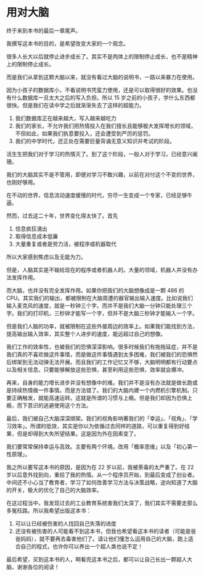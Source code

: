 # 用对大脑

终于来到本书的最后一章尾声。

我撰写这本书的目的，是希望改变大家的一个观念。

很多人长大以后就停止进步成长了。其实不是肉体上的限制停止成长，也不是精神上的限制停止成长。

而是我们从拿到这颗大脑以来，就没有看过大脑的说明书，一路以来暴力在使用。

因为小孩子的数据库小，不看说明书凭蛮力使用，还是可以取得很好的效果。也没有什么数据库一旦太大之后的写入负担。所以 15 岁之前的小孩子，学什么东西都很快。但是我们在读中学之后就渐渐失去了这样的超能力。

1. 我们数据库正在越来越大，写入越来越吃力
2. 我们的家长，不允许我们把热情投入在我们擅长且能够极大发挥增长的领域，不但如此，如果我们执意要投入，还会遭受到严厉的惩罚。
3. 我们的中学时代，还正处在需要巨量背诵无意义知识并考试的阶段。

活生生把我们对于学习的热情灭了。到了这个阶段，一般人对于学习，已经意兴阑珊。

我们的大脑其实不是不管用，即便对学习不敢兴趣，以前在对付这个不变的世界，也刚好够用。

在不动的世界，信息流动速度缓慢的时代，穷尽一生变成一个专家，已经足够牛逼。

然而，过去这二十年，世界变化得太快了。首先

1. 信息疯狂涌出
2. 取得信息成本低廉
3. 大量重复或者是劳力活，被程序或机器取代

所以大家感到焦虑以及无能为力。

但是，人脑其实是不输给现在的程序或者机器人的。大量的领域，机器人并没有办法发挥作用。

而大脑，也并没有完全发挥作用。如果你把我们的大脑想像成是一颗 486 的 CPU。其实我们的输出，都被限制在大脑周遭的器官输出输入速度。比如说我们输入麦克风的速度，就是一秒钟三个字。而并不是我们大脑一分钟只能处理三个字。我们的打印机，三秒钟才能写一个字，但并不是大脑三秒钟才能输入一个字。

但是我们人脑的功率，就被限制在这些外接周边的效率上。如果我们能找到方法，提高输出输入效率，其实整个人进步的速度，能远超过自己的想像。

我们工作的效率性，也被我们的恐惧深深影响。很多时候我们有拖拖延症，并不是我们真的不喜欢做这件事情，而是做这件事情遇到太多困难，我们被我们的恐惧然后绑架到无法动弹无法开展。而且我们的工作记忆又不够，大脑明明都有行动要点以及相关信息。只要能够解放这些恐惧，甚至利用这些恐惧，效率就会爆冲。

再来，自身的能力增长进步并没有想像中的难。我们并不是没有办法就是做长跑或是持续热情做一件事情。而是方法错了。我们的大脑内建一个内燃机引擎机制。只要正确触发，就能高速运转。这就是所谓的习惯与上瘾。但是我们却因为恐惧上瘾，而下意识的逃避使用这个方法。

最后，我们被自己大脑深深绑架。我们的视角影响著我们的「幸运」、「视角」、「学习效率」。所谓的低效，其实是你以为依循过去同样的道路，可以重复得到好结果，但是却得到大失所望结果。这是因为外在因素变了。

我们要常常保持幸运与高效。主要有两个环境。改用「概率思维」以及「初心第一性原理」。

我之所以要写这本书的原因，是因为在 22 岁以前，我被荼毒的太严重了。在 22 岁以后意外找到向，重拾了我的热情。从一个程序员开始，到最后变成了创业者。中间还不小心当了教育者，学习了如何改善学习方法与决策战略，逆向知道了大脑的开关，极大的优化了自己的大脑效率。

在这过程当中，我发现过去的工业教育系统害我们太深了，我们其实不需要走那么多冤枉路。所以我希望出版这本书：

1. 可以让已经被伤害的人找回自己失落的进度
2. 还没有被伤害的人可能看不到这本书，但我也希望看这本书的读者（可能是爸爸妈妈），就不要再去毒害他们了。请让他们懂怎么运用自己的大脑，跑上适合自己的程式，也许你可以养出一个超人类也说不定！

最后希望，买到这本书的人，啊看完这本书之后，都可以让自己长出一颗超人大脑，谢谢各位的阅读！
